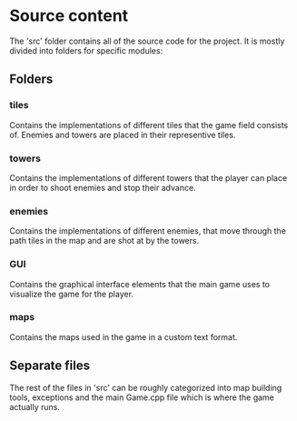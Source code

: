# Source content

The 'src' folder contains all of the source code for the project. It is mostly divided into folders for specific modules:

## Folders

### tiles

Contains the implementations of different tiles that the game field consists of. Enemies and towers are placed in their representive tiles.

### towers

Contains the implementations of different towers that the player can place in order to shoot enemies and stop their advance.

### enemies

Contains the implementations of different enemies, that move through the path tiles in the map and are shot at by the towers.

### GUI

Contains the graphical interface elements that the main game uses to visualize the game for the player.

### maps

Contains the maps used in the game in a custom text format.

## Separate files

The rest of the files in 'src' can be roughly categorized into map building tools, exceptions and the main Game.cpp file which is where the game actually runs.